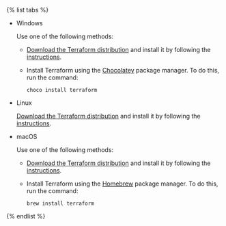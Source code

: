 {% list tabs %}

- Windows

  Use one of the following methods:

  * [Download the Terraform distribution](https://www.terraform.io/downloads.html) and install it by following the [instructions](https://learn.hashicorp.com/tutorials/terraform/install-cli?in=terraform/aws-get-started).

  * Install Terraform using the [Chocolatey](https://chocolatey.org/install) package manager. To do this, run the command:

     ```
     choco install terraform
     ```

- Linux

  [Download the Terraform distribution](https://www.terraform.io/downloads.html) and install it by following the [instructions](https://learn.hashicorp.com/tutorials/terraform/install-cli?in=terraform/aws-get-started).

- macOS

  Use one of the following methods:

    * [Download the Terraform distribution](https://www.terraform.io/downloads.html) and install it by following the [instructions](https://learn.hashicorp.com/tutorials/terraform/install-cli?in=terraform/aws-get-started).

    * Install Terraform using the [Homebrew](https://brew.sh) package manager. To do  this, run the command:

      ```
      brew install terraform
      ```

{% endlist %}

